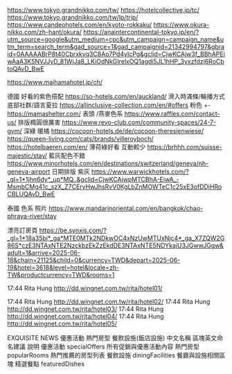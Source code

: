 https://www.tokyo.grandnikko.com/tw/
https://hotelcollective.jp/tc/ 
https://www.tokyo.grandnikko.com/tw/lp/trip/
https://www.candeohotels.com/en/kyoto-rokkaku/
https://www.okura-nikko.com/zh-hant/okura/
https://anaintercontinental-tokyo.jp/en/?utm_source=google&utm_medium=cpc&utm_campaign=campaign_name&utm_term=search_term&gad_source=1&gad_campaignid=21342994797&gbraid=0AAAAABrP8t40Cbrxkvq3C8Ao7Pd4yIcPg&gclid=CjwKCAjw3f_BBhAPEiwAaA3K5NVJJyD_81WjJa8_LKiOdNkGIrelxOQ1agdi5JL1hHP_3yxzfdzj6RoCbtoQAvD_BwE

https://www.maihamahotel.jp/ch/

德國
好看的紫色搭配
https://so-hotels.com/en/auckland/
滑入時滿條/輪播方式 底部社群/語言夏拉
https://allinclusive-collection.com/en/#offers
粉色 +-
https://mamashelter.com/
表頭 /燕麥色系
https://www.raffles.com/contact-us/
排版橢圓很厲害
https://www.revo-club.com/community-spaces/24-7-gym/
深綠 暖橘
https://cocoon-hotels.de/de/cocoon-theresienwiese/
https://queen-living.com/cats/brands/villeroyboch/
https://hotelbaeren.com/en/
薄荷綠好看 互動較少
https://brhhh.com/suisse-majestic/stay/
藍灰配色不錯
https://www.minorhotels.com/en/destinations/switzerland/geneva/nh-geneva-airport
日期排版 紫灰
https://www.warwickhotels.com/?_gl=1*1jhn6dy*_up*MQ..&gclid=CjwKCAjwpMTCBhA-EiwA_-MsmbCMg41c_szX_Z7CErvHwJhsRvV0KgLbZnMOWTeC1c25xE3ofDDjHRoCBLUQAvD_BwE

泰國 色系 照片
https://www.mandarinoriental.com/en/bangkok/chao-phraya-river/stay



漂亮訂房頁
https://be.synxis.com/?_gl=1*18a35bj*_ga*MTE0MTk2NDkwOC4xNzUwMTUxNjc4*_ga_X7ZQW2G86S*czE3NTAxNTE2NzckbzEkZzEkdDE3NTAxNTE5NDYkajU3JGwwJGgw&adult=1&arrive=2025-06-18&chain=21125&child=0&currency=TWD&depart=2025-06-19&hotel=3618&level=hotel&locale=zh-TW&productcurrency=TWD&rooms=1



17:44 Rita Hung http://dd.wingnet.com.tw/rita/hotel01/

17:44 Rita Hung http://dd.wingnet.com.tw/rita/hotel02/
17:44 Rita Hung http://dd.wingnet.com.tw/rita/hotel03/
17:44 Rita Hung http://dd.wingnet.com.tw/rita/hotel04/
17:44 Rita Hung http://dd.wingnet.com.tw/rita/hotel05/


EXQUISITE NEWS
優惠活動 熱門房型 餐飲設施(飯店設施)
中文名稱	區塊英文命名建議	說明
優惠活動	specialOffers	所有促銷與優惠活動內容
熱門房型	popularRooms	熱門推薦的房型列表
餐飲設施	diningFacilities	餐廳與設施相關區塊
精選餐點	featuredDishes